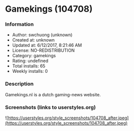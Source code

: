 # Gamekings (104708)

### Information
- Author: swchuong (unknown)
- Created at: unknown
- Updated at: 6/12/2017, 8:21:46 AM
- License: NO-REDISTRIBUTION
- Category: gamekings
- Rating: undefined
- Total installs: 65
- Weekly installs: 0


### Description
Gamekings.nl is a dutch gaming-news website.


### Screenshots (links to userstyles.org)
![https://userstyles.org/style_screenshots/104708_after.jpeg](https://userstyles.org/style_screenshots/104708_after.jpeg)


